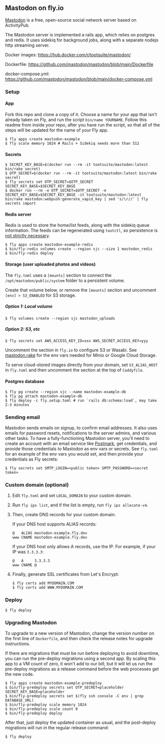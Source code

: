 ## Mastodon on fly.io

[Mastodon](https://github.com/mastodon/mastodon) is a free, open-source social network server based on ActivityPub.

The Mastodon server is implemented a rails app, which relies on postgres and redis. It uses sidekiq for background jobs, along with a separate nodejs http streaming server.

Docker images: https://hub.docker.com/r/tootsuite/mastodon/

Dockerfile: https://github.com/mastodon/mastodon/blob/main/Dockerfile

docker-compose.yml: https://github.com/mastodon/mastodon/blob/main/docker-compose.yml

### Setup

#### App

Fork this repo and clone a copy of it. Choose a name for your app that isn't already taken on Fly, and run the script `bin/name YOURNAME`. Follow this readme from inside your repo, after you have run the script, so that all of the steps will be updated for the name of your Fly app.

```
$ fly apps create mastodon-example
$ fly scale memory 1024 # Rails + Sidekiq needs more than 512
```

#### Secrets

```
$ SECRET_KEY_BASE=$(docker run --rm -it tootsuite/mastodon:latest bin/rake secret)
$ OTP_SECRET=$(docker run --rm -it tootsuite/mastodon:latest bin/rake secret)
$ fly secrets set OTP_SECRET=$OTP_SECRET SECRET_KEY_BASE=$SECRET_KEY_BASE
$ docker run --rm -e OTP_SECRET=$OTP_SECRET -e SECRET_KEY_BASE=$SECRET_KEY_BASE -it tootsuite/mastodon:latest bin/rake mastodon:webpush:generate_vapid_key | sed 's/\r//' | fly secrets import
```

#### Redis server

Redis is used to store the home/list feeds, along with the sidekiq queue information. The feeds can be regenerated using `tootctl`, so persistence is [not strictly necessary](https://docs.joinmastodon.org/admin/backups/#failure).

```
$ fly apps create mastodon-example-redis
$ bin/fly-redis volumes create --region sjc --size 1 mastodon_redis
$ bin/fly-redis deploy
```

#### Storage (user uploaded photos and videos)

The `fly.toml` uses a `[mounts]` section to connect the `/opt/mastodon/public/system` folder to a persistent volume.

Create that volume below, or remove the `[mounts]` section and uncomment `[env] > S3_ENABLED` for S3 storage.

##### Option 1: Local volume

```
$ fly volumes create --region sjc mastodon_uploads
```

##### Option 2: S3, etc

```
$ fly secrets set AWS_ACCESS_KEY_ID=xxx AWS_SECRET_ACCESS_KEY=yyy
```

Uncomment the section in `fly.io` to configure S3 or Wasabi.  See [mastodon.rake](https://github.com/mastodon/mastodon/blob/5ba46952af87e42a64962a34f7ec43bc710bdcaf/lib/tasks/mastodon.rake#L137) for the env vars needed for Minio or Google Cloud Storage.

To serve cloud-stored images directly from your domain, set `S3_ALIAS_HOST` in `fly.toml` and then uncomment the section at the top of `Caddyfile`.

#### Postgres database

```
$ fly pg create --region sjc --name mastodon-example-db
$ fly pg attach mastodon-example-db
$ fly deploy -c fly.setup.toml # run `rails db:schema:load`, may take 2-3 minutes
```

### Sending email

Mastodon sends emails on signup, to confirm email addresses. It also uses emails for password resets, notifications to the server admins, and various other tasks. To have a fully-functioning Mastodon server, you'll need to create an account with an email service like [Postmark](https://postmarkapp.com), get credentials, and provide those credentials to Mastodon as env vars or secrets. See `fly.toml` for an example of the env vars you would set, and then provide your credentials as Fly secrets:

```
$ fly secrets set SMTP_LOGIN=<public token> SMTP_PASSWORD=<secret token>
```

### Custom domain (optional)

1. Edit `fly.toml` and set `LOCAL_DOMAIN` to your custom domain.
2. Run `fly ips list`, and if the list is empty, run `fly ips allocate-v4`.
3. Then, create DNS records for your custom domain.

    If your DNS host supports ALIAS records:

    ```
    @   ALIAS mastodon-example.fly.dev
    www CNAME mastodon-example.fly.dev
    ```

    If your DNS host only allows A records, use the IP. For example, if your IP was `3.3.3.3`:

    ```
    @   A     3.3.3.3
    www CNAME @
    ```

4. Finally, generate SSL certificates from Let's Encrypt:

    ```
    $ fly certs add MYDOMAIN.COM
    $ fly certs add WWW.MYDOMAIN.COM
    ```

### Deploy

```
$ fly deploy
```

### Upgrading Mastodon

To upgrade to a new version of Mastodon, change the version number on the first line of `Dockerfile`, and then check the release notes for upgrade instructions.

If there are migrations that must be run before deploying to avoid downtime, you can run the pre-deploy migrations using a second app. By scaling this app to a VM count of zero, it won't add to our bill, but it will let us run the pre-deploy migrations as a release command before the web processes get the new code.

```
$ fly apps create mastodon-example-predeploy
$ bin/fly-predeploy secrets set OTP_SECRET=placeholder SECRET_KEY_BASE=placeholder
$ bin/fly-predeploy secrets set $(fly ssh console -C env | grep DATABASE_URL)
$ bin/fly-predeploy scale memory 1024
$ bin/fly-predeploy scale count 0
$ bin/fly-predeploy deploy
```

After that, just deploy the updated container as usual, and the post-deploy migrations will run in the regular release command:

```
$ fly deploy
```
